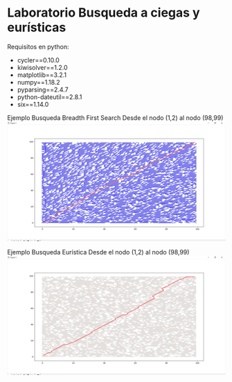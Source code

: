 # Laboratorio Busqueda a ciegas y eurísticas
Requisitos en python:
- cycler==0.10.0
- kiwisolver==1.2.0
- matplotlib==3.2.1
- numpy==1.18.2
- pyparsing==2.4.7
- python-dateutil==2.8.1
- six==1.14.0

Ejemplo Busqueda Breadth First Search 
Desde el nodo (1,2) al nodo (98,99)
![Alt text](https://github.com/dabc312GitHub/IA_projects/blob/master/lab_2/pythonVers/lab2_img/bfs_img.png)

Ejemplo Busqueda Eurística
Desde el nodo (1,2) al nodo (98,99)
![Alt text](https://github.com/dabc312GitHub/IA_projects/blob/master/lab_2/pythonVers/lab2_img/euristica_img.png)
